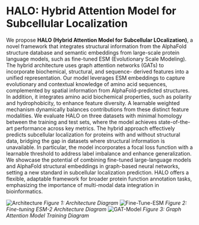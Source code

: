 # HALO: Hybrid Attention Model for Subcellular Localization

We propose **HALO (Hybrid Attention Model for Subcellular
LOcalization)**, a novel framework that integrates structural information from the AlphaFold structure database and
semantic embeddings from large-scale protein language models, such as fine-tuned ESM (Evolutionary Scale Modeling).
The hybrid architecture uses graph attention networks (GATs) to incorporate biochemical, structural, and sequence-
derived features into a unified representation. Our model leverages ESM embeddings to capture evolutionary and
contextual knowledge of amino acid sequences, complemented by spatial information from AlphaFold-predicted structures.
In addition, it integrates amino acid biochemical properties, such as polarity and hydrophobicity, to enhance feature
diversity. A learnable weighted mechanism dynamically balances contributions from these distinct feature modalities.
We evaluate HALO on three datasets with minimal homology between the training and test sets, where the model
achieves state-of-the-art performance across key metrics. The hybrid approach effectively predicts subcellular localization
for proteins with and without structural data, bridging the gap in datasets where structural information is unavailable. In
particular, the model incorporates a focal loss function with a learnable threshold to address label imbalance and enhance
generalization. We showcase the potential of combining fine-tuned large-language models and AlphaFold structural
embeddings in graph-based neural networks, setting a new standard in subcellular localization prediction. HALO offers a
flexible, adaptable framework for broader protein function annotation tasks, emphasizing the importance of multi-modal
data integration in bioinformatics.

![Architecture](https://github.com/user-attachments/assets/94573baa-bfeb-4a2f-b15b-91407b12b489)
*Figure 1: Architecture Diagram*
![Fine-Tune-ESM](https://github.com/user-attachments/assets/dfc8c5fc-485d-4a11-8bd7-763d0a192d6a)
*Figure 2: Fine-tuning ESM-2 Architecture Diagram*
![GAT-Model](https://github.com/user-attachments/assets/154a4015-432c-428f-ae0e-25ae9a676e60)
*Figure 3: Graph Attention Model Training Diagram*
